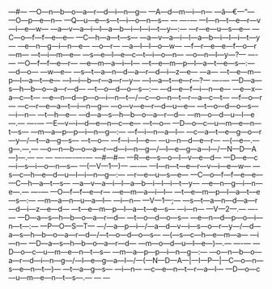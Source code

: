 ﻿—#— —O—n—b—o—a—r—d—i—n—g— —A—d—m—i—n— —â—€—“— —O—p—e—n— —Q—u—e—s—t—i—o—n—s—
—
—-— —I—n—t—e—r—v—i—e—w— —a—v—a—i—l—a—b—i—l—i—t—y—:— —r—e—u—s—e— —C—o—f—f—e—e— —C—h—a—t—s— —a—v—a—i—l—a—b—i—l—i—t—y— —e—n—g—i—n—e— —o—r— —a—l—l—o—w— —f—r—e—e—f—o—r—m— —t—i—m—e— —s—e—l—e—c—t—i—o—n— —o—n—l—y—?—
—-— —O—f—f—e—r— —e—m—a—i—l— —t—e—m—p—l—a—t—e—s—:— —d—o— —w—e— —s—t—a—n—d—a—r—d—i—z—e— —a— —t—e—m—p—l—a—t—e— —l—i—b—r—a—r—y— —l—a—t—e—r—?—
—-— —D—a—s—h—b—o—a—r—d— —t—o—d—o—s—:— —d—e—f—i—n—e— —e—x—a—c—t— —e—n—d—p—o—i—n—t—/—c—o—n—t—r—a—c—t— —f—o—r— —c—r—e—a—t—i—n—g— —o—v—e—r—d—u—e— —t—o—d—o—s— —i—n— —t—h—e— —d—a—s—h—b—o—a—r—d— —m—o—d—u—l—e—.—
—-— —E—v—i—d—e—n—c—e— —t—o— —D—o—c—u—m—e—n—t—s— —m—a—p—p—i—n—g—:— —f—i—n—a—l— —c—a—t—e—g—o—r—y—/—t—a—g—s— —t—o— —f—i—l—e— —u—n—d—e—r— —(—e—.—g—.—,— —o—n—b—o—a—r—d—i—n—g—/—l—e—g—a—l—/—N—D—A—)—.——
—
—-—-—-—
—#—#— —R—e—s—o—l—v—e—d— —D—e—c—i—s—i—o—n—s— —(—V—1—)—
—-— —I—n—t—e—r—v—i—e—w— —s—c—h—e—d—u—l—i—n—g—:— —r—e—u—s—e— —C—o—f—f—e—e— —C—h—a—t—s— —a—v—a—i—l—a—b—i—l—i—t—y— —e—n—g—i—n—e—.—
—-— —O—f—f—e—r— —e—m—a—i—l— —t—e—m—p—l—a—t—e—s—:— —m—a—n—u—a—l— —i—n— —V—1—;— —s—t—a—n—d—a—r—d—i—z—e—d— —t—e—m—p—l—a—t—e—s— —i—n— —V—2—.—
—-— —D—a—s—h—b—o—a—r—d— —t—o—d—o—s— —e—n—d—p—o—i—n—t—:— —P—O—S—T— —/—a—p—i—/—a—d—v—i—s—o—r—y—/—d—a—s—h—b—o—a—r—d—/—t—o—d—o—s— —(—s—c—h—e—m—a— —i—n— —D—a—s—h—b—o—a—r—d— —m—o—d—u—l—e—)—.—
—-— —D—o—c—u—m—e—n—t—s— —m—a—p—p—i—n—g—:— —o—n—b—o—a—r—d—i—n—g—/—l—e—g—a—l—/—(—N—D—A—|—I—P—|—C—o—n—s—e—n—t—)— —t—a—g—s— —i—n— —c—e—n—t—r—a—l— —D—o—c—u—m—e—n—t—s—.——
—
